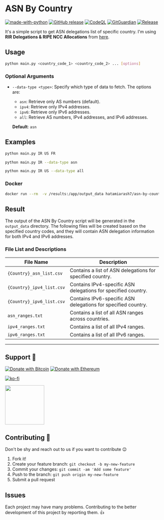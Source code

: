 # ASN By Country

[![made-with-python](https://img.shields.io/badge/Made%20with-Python-1f425f.svg)](https://www.python.org/) [![GitHub release](https://img.shields.io/github/release/hatamiarash7/ASN-By-Country.svg)](https://GitHub.com/hatamiarash7/ASN-By-Country/releases/) [![CodeQL](https://github.com/hatamiarash7/ASN-By-Country/actions/workflows/codeql-analysis.yml/badge.svg?branch=main)](https://github.com/hatamiarash7/ASN-By-Country/actions/workflows/codeql-analysis.yml) [![GitGuardian](https://github.com/hatamiarash7/ASN-By-Country/actions/workflows/gitguardian.yml/badge.svg?branch=main)](https://github.com/hatamiarash7/ASN-By-Country/actions/workflows/gitguardian.yml) [![Release](https://github.com/hatamiarash7/ASN-By-Country/actions/workflows/release.yml/badge.svg)](https://github.com/hatamiarash7/ASN-By-Country/actions/workflows/release.yml)

It's a simple script to get ASN delegations list of specific country. I'm using **RIR Delegations & RIPE NCC Allocations** from [here](https://www-public.imtbs-tsp.eu/~maigron/RIR_Stats/index.html).

## Usage

```bash
python main.py <country_code_1> <country_code_2> ... [options]
```

### Optional Arguments

- `--data-type <type>`:
  Specify which type of data to fetch. The options are:

  - `asn`: Retrieve only AS numbers (default).
  - `ipv4`: Retrieve only IPv4 addresses.
  - `ipv6`: Retrieve only IPv6 addresses.
  - `all`: Retrieve AS numbers, IPv4 addresses, and IPv6 addresses.

  **Default**: `asn`

## Examples

```bash
python main.py IR US FR

python main.py IR --data-type asn

python main.py IR US --data-type all
```

### Docker

```bash
docker run --rm  -v /results:/app/output_data hatamiarash7/asn-by-country:latest <country_code_1> <country_code_2> ... [options]
```

## Result

The output of the ASN By Country script will be generated in the `output_data` directory. The following files will be created based on the specified country codes, and they will contain ASN delegation information for both IPv4 and IPv6 addresses.

### File List and Descriptions

| File Name                 | Description                                                   |
| ------------------------- | ------------------------------------------------------------- |
| `{Country}_asn_list.csv`  | Contains a list of ASN delegations for specified country.     |
| `{Country}_ipv4_list.csv` | Contains IPv4-specific ASN delegations for specified country. |
| `{Country}_ipv6_list.csv` | Contains IPv6-specific ASN delegations for specified country. |
| `asn_ranges.txt`          | Contains a list of all ASN ranges across countries.           |
| `ipv4_ranges.txt`         | Contains a list of all IPv4 ranges.                           |
| `ipv6_ranges.txt`         | Contains a list of all IPv6 ranges.                           |

---

## Support 💛

[![Donate with Bitcoin](https://en.cryptobadges.io/badge/micro/bc1qmmh6vt366yzjt3grjxjjqynrrxs3frun8gnxrz)](https://en.cryptobadges.io/donate/bc1qmmh6vt366yzjt3grjxjjqynrrxs3frun8gnxrz) [![Donate with Ethereum](https://en.cryptobadges.io/badge/micro/0x0831bD72Ea8904B38Be9D6185Da2f930d6078094)](https://en.cryptobadges.io/donate/0x0831bD72Ea8904B38Be9D6185Da2f930d6078094)

[![ko-fi](https://www.ko-fi.com/img/githubbutton_sm.svg)](https://ko-fi.com/D1D1WGU9)

<div><a href="https://payping.ir/@hatamiarash7"><img src="https://cdn.payping.ir/statics/Payping-logo/Trust/blue.svg" height="128" width="128"></a></div>

## Contributing 🤝

Don't be shy and reach out to us if you want to contribute 😉

1. Fork it!
2. Create your feature branch: `git checkout -b my-new-feature`
3. Commit your changes: `git commit -am 'Add some feature'`
4. Push to the branch: `git push origin my-new-feature`
5. Submit a pull request

## Issues

Each project may have many problems. Contributing to the better development of this project by reporting them. 👍
